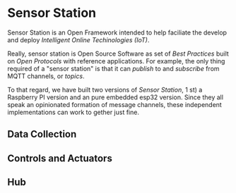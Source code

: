 # Sensor Station

Sensor Station is an Open Framework intended to help faciliate the
develop and deploy _Intelligent Online Techinologies (IoT)_.

Really, sensor station is Open Source Software as set of _Best
Practices_ built on _Open Protocols_ with reference applications. For
example, the only thing required of a "sensor station" is that it can
_publish_ to and _subscribe_ from MQTT channels, or _topics_.

To that regard, we have built two versions of _Sensor Station_, 1 st)
a Raspberry PI version and an pure embedded esp32 version.  Since they
all speak an opinionated formation of message channels, these
independent implementations can work to gether just fine.

## Data Collection

## Controls and Actuators

## Hub


